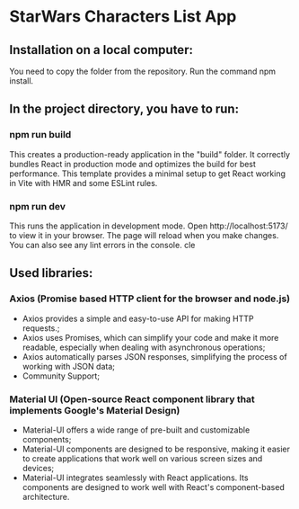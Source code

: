 # StarWars Characters List App

## Installation on a local computer:
You need to copy the folder from the repository.
Run the command npm install.

## In the project directory, you have to run:
### npm run build
This creates a production-ready application in the "build" folder.
It correctly bundles React in production mode and optimizes the build for best performance.
This template provides a minimal setup to get React working in Vite with HMR and some ESLint rules.
### npm run dev
This runs the application in development mode. Open  http://localhost:5173/ to view it in your browser.
The page will reload when you make changes. You can also see any lint errors in the console.
cle
## Used libraries:
### Axios (Promise based HTTP client for the browser and node.js)
- Axios provides a simple and easy-to-use API for making HTTP requests.;
- Axios uses Promises, which can simplify your code and make it more readable, especially when dealing with asynchronous operations;
- Axios automatically parses JSON responses, simplifying the process of working with JSON data;
- Community Support;

### Material UI (Open-source React component library that implements Google's Material Design)
- Material-UI offers a wide range of pre-built and customizable components;
- Material-UI components are designed to be responsive, making it easier to create applications that work well on various screen sizes and devices;
- Material-UI integrates seamlessly with React applications. Its components are designed to work well with React's component-based architecture.


